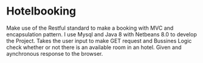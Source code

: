 # Hotelbooking
Make use of the Restful standard to make a booking with MVC and encapsulation pattern.
I use Mysql and Java 8 with Netbeans 8.0 to develop the Project. 
Takes the user input to make GET request and Bussines Logic check whether or not there is an available room in an hotel. Given and aynchronous response to the browser.
